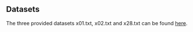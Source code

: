 ## Datasets

The three provided datasets x01.txt, x02.txt and x28.txt can be found [here](https://people.sc.fsu.edu/~jburkardt/datasets/regression/regression.html).